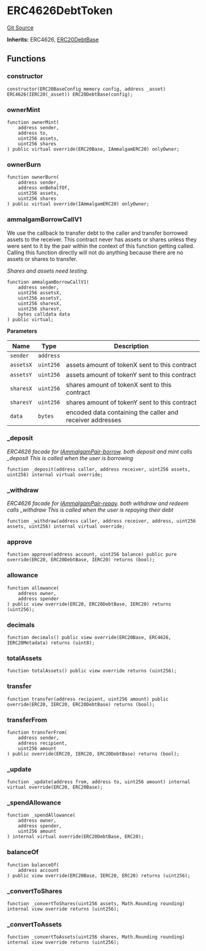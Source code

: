 # ERC4626DebtToken
[Git Source](https://github.com/Ammalgam-Protocol/core-v1/blob/a28e502b1e8800dac8120731b7ed6f1fd472b8a7/contracts/tokens/ERC4626DebtToken.sol)

**Inherits:**
ERC4626, [ERC20DebtBase](/docs/developer-guide/contracts/tokens/ERC20DebtBase.sol/abstract.ERC20DebtBase.md)


## Functions
### constructor


```solidity
constructor(ERC20BaseConfig memory config, address _asset) ERC4626(IERC20(_asset)) ERC20DebtBase(config);
```

### ownerMint


```solidity
function ownerMint(
    address sender,
    address to,
    uint256 assets,
    uint256 shares
) public virtual override(ERC20Base, IAmmalgamERC20) onlyOwner;
```

### ownerBurn


```solidity
function ownerBurn(
    address sender,
    address onBehalfOf,
    uint256 assets,
    uint256 shares
) public virtual override(IAmmalgamERC20) onlyOwner;
```

### ammalgamBorrowCallV1

We use the callback to transfer debt to the caller and transfer borrowed assets to the receiver.
This contract never has assets or shares unless they were sent to it by the pair within
the context of this function getting called. Calling this function directly will not do
anything because there are no assets or shares to transfer.

*Shares and assets need testing.*


```solidity
function ammalgamBorrowCallV1(
    address sender,
    uint256 assetsX,
    uint256 assetsY,
    uint256 sharesX,
    uint256 sharesY,
    bytes calldata data
) public virtual;
```
**Parameters**

|Name|Type|Description|
|----|----|-----------|
|`sender`|`address`||
|`assetsX`|`uint256`|assets amount of tokenX sent to this contract|
|`assetsY`|`uint256`|assets amount of tokenY sent to this contract|
|`sharesX`|`uint256`|shares amount of tokenX sent to this contract|
|`sharesY`|`uint256`|shares amount of tokenY sent to this contract|
|`data`|`bytes`|encoded data containing the caller and receiver addresses|


### _deposit

*ERC4626 facade for [IAmmalgamPair-borrow](/lib/morpho-blue/src/Morpho.sol/contract.Morpho.md#borrow).
both deposit and mint calls _deposit
This is called when the user is borrowing*


```solidity
function _deposit(address caller, address receiver, uint256 assets, uint256) internal virtual override;
```

### _withdraw

*ERC4626 facade for [IAmmalgamPair-repay](/lib/morpho-blue/src/Morpho.sol/contract.Morpho.md#repay).
both withdraw and redeem calls _withdraw
This is called when the user is repaying their debt*


```solidity
function _withdraw(address caller, address receiver, address, uint256 assets, uint256) internal virtual override;
```

### approve


```solidity
function approve(address account, uint256 balance) public pure override(ERC20, ERC20DebtBase, IERC20) returns (bool);
```

### allowance


```solidity
function allowance(
    address owner,
    address spender
) public view override(ERC20, ERC20DebtBase, IERC20) returns (uint256);
```

### decimals


```solidity
function decimals() public view override(ERC20Base, ERC4626, IERC20Metadata) returns (uint8);
```

### totalAssets


```solidity
function totalAssets() public view override returns (uint256);
```

### transfer


```solidity
function transfer(address recipient, uint256 amount) public override(ERC20, IERC20, ERC20DebtBase) returns (bool);
```

### transferFrom


```solidity
function transferFrom(
    address sender,
    address recipient,
    uint256 amount
) public override(ERC20, IERC20, ERC20DebtBase) returns (bool);
```

### _update


```solidity
function _update(address from, address to, uint256 amount) internal virtual override(ERC20, ERC20Base);
```

### _spendAllowance


```solidity
function _spendAllowance(
    address owner,
    address spender,
    uint256 amount
) internal virtual override(ERC20DebtBase, ERC20);
```

### balanceOf


```solidity
function balanceOf(
    address account
) public view override(ERC20Base, IERC20, ERC20) returns (uint256);
```

### _convertToShares


```solidity
function _convertToShares(uint256 assets, Math.Rounding rounding) internal view override returns (uint256);
```

### _convertToAssets


```solidity
function _convertToAssets(uint256 shares, Math.Rounding rounding) internal view override returns (uint256);
```

